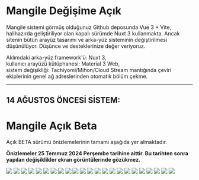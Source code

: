 # Mangile Değişime Açık

Mangile sistemi görmüş olduğunuz Github deposunda Vue 3 + Vite, halihazırda geliştiriliyor olan kapalı sürümde Nuxt 3 kullanmakta. Ancak sitenin bütün arayüz tasarımı ve arka-yüz sisteminin değiştirilmesi düşünülüyor. Düşünce ve desteklerinize değer veriyoruz.

Aklımdaki arka-yüz framework'ü: Nuxt 3, <br>
          kullanıcı arayüzü kütüphanesi: Material 3 Web,<br>
          sistem değişikliği: Tachiyomi/Mihon/Cloud Stream mantığında çeviri ekiplerinin genel ağ adreslerinden otomatik bölüm çekme.

--------------------
**14 AĞUSTOS ÖNCESİ SİSTEM:**
--------------------

# Mangile Açık Beta

Açık BETA sürümü önizlemelerinin tamamı aşağıda yer almaktadır.

**Önizlemeler 25 Temmuz 2024 Perşembe tarihine aittir. Bu tarihten sonra yapılan değişiklikler ekran görüntülerinde gözükmez.**

<img src="https://firebasestorage.googleapis.com/v0/b/mangile-2229f.appspot.com/o/previews-25072024%2FScreenshot%202024-07-25%20at%2015-39-35%20Mangile.png?alt=media&token=e4d4e625-6f19-4a74-8fda-77fde54240d3"/>
<img src="https://firebasestorage.googleapis.com/v0/b/mangile-2229f.appspot.com/o/previews-25072024%2FScreenshot%202024-07-25%20at%2015-40-10%20Mangile.png?alt=media&token=9a73e4f7-a4e2-45cd-a2cb-f3d5ebf8ae0b"/>
<img src="https://firebasestorage.googleapis.com/v0/b/mangile-2229f.appspot.com/o/previews-25072024%2FScreenshot%202024-07-25%20at%2015-40-32%20Mangile.png?alt=media&token=d834dfe0-7d47-41ae-8686-1d205eb2c24f"/>
<img src="https://firebasestorage.googleapis.com/v0/b/mangile-2229f.appspot.com/o/previews-25072024%2FScreenshot%202024-07-25%20at%2015-40-57%20Mangile.png?alt=media&token=8fcedf8e-abd6-4c99-8caf-0c91d37a3781"/>
<img src="https://firebasestorage.googleapis.com/v0/b/mangile-2229f.appspot.com/o/previews-25072024%2FScreenshot%202024-07-25%20at%2015-41-26%20Mangile.png?alt=media&token=b3fc61a8-9f22-4f2f-9ae5-6ede6a070916"/>
<img src="https://firebasestorage.googleapis.com/v0/b/mangile-2229f.appspot.com/o/previews-25072024%2FScreenshot%202024-07-25%20at%2015-41-54%20Mangile.png?alt=media&token=6cfc0d95-3101-4f16-94c2-96952378ff32"/>
<img src="https://firebasestorage.googleapis.com/v0/b/mangile-2229f.appspot.com/o/previews-25072024%2FScreenshot%202024-07-25%20at%2015-43-18%20Mangile.png?alt=media&token=79e74e4e-0c86-43db-aca9-68c08c62f237"/>
<img src="https://firebasestorage.googleapis.com/v0/b/mangile-2229f.appspot.com/o/previews-25072024%2FScreenshot%202024-07-25%20at%2015-43-34%20Mangile.png?alt=media&token=150bd062-781d-4e62-8fe5-f8d5eaaec00e"/>
<img src="https://firebasestorage.googleapis.com/v0/b/mangile-2229f.appspot.com/o/previews-25072024%2FScreenshot%202024-07-25%20at%2015-43-34%20Mangile.png?alt=media&token=150bd062-781d-4e62-8fe5-f8d5eaaec00e"/>
<img src="https://firebasestorage.googleapis.com/v0/b/mangile-2229f.appspot.com/o/previews-25072024%2FScreenshot%202024-07-25%20at%2015-44-40%20Mangile.png?alt=media&token=24238afd-770c-42c3-b572-6fb81573a220"/>
<img src="https://firebasestorage.googleapis.com/v0/b/mangile-2229f.appspot.com/o/previews-25072024%2FScreenshot%202024-07-25%20at%2015-45-04%20Mangile.png?alt=media&token=40d1e913-cbcd-4324-b762-6447ceeaa611"/>
<img src="https://firebasestorage.googleapis.com/v0/b/mangile-2229f.appspot.com/o/previews-25072024%2FScreenshot%202024-07-25%20at%2015-45-16%20Mangile.png?alt=media&token=47202839-8754-4a7c-b663-0acc32e7a114"/>
<img src="https://firebasestorage.googleapis.com/v0/b/mangile-2229f.appspot.com/o/previews-25072024%2FScreenshot%202024-07-25%20at%2015-46-44%20Mangile.png?alt=media&token=1980fa1a-dc86-4565-a73d-c7e837396a23"/>
<img src="https://firebasestorage.googleapis.com/v0/b/mangile-2229f.appspot.com/o/previews-25072024%2FScreenshot%202024-07-25%20at%2015-52-42%20Mangile.png?alt=media&token=118f0dc4-b71c-451a-87ee-034695b27732"/>
<img src="https://firebasestorage.googleapis.com/v0/b/mangile-2229f.appspot.com/o/previews-25072024%2FScreenshot%202024-07-25%20at%2015-53-14%20Mangile.png?alt=media&token=2f6d6f9a-d5c7-4863-9eb4-49b8aa4e8785"/>
<img src="https://firebasestorage.googleapis.com/v0/b/mangile-2229f.appspot.com/o/previews-25072024%2FScreenshot%202024-07-25%20at%2015-53-44%20Mangile.png?alt=media&token=265d1206-f16d-449f-8d9f-8c8cfa0e6219"/>
<img src="https://firebasestorage.googleapis.com/v0/b/mangile-2229f.appspot.com/o/previews-25072024%2FScreenshot%202024-07-25%20at%2015-56-39%20Mangile.png?alt=media&token=272541e3-06b0-4ea2-8519-fb1250c4eeae"/>
<img src="https://firebasestorage.googleapis.com/v0/b/mangile-2229f.appspot.com/o/previews-25072024%2FScreenshot%202024-07-25%20at%2015-57-15%20Mangile.png?alt=media&token=13803d42-2780-4a1f-9acf-ca758a0ad497"/>
<img src="https://firebasestorage.googleapis.com/v0/b/mangile-2229f.appspot.com/o/previews-25072024%2FScreenshot%202024-07-25%20at%2016-00-55%20Mangile.png?alt=media&token=190e65fe-6e21-4241-a46c-79c9afbfe3d4"/>
<img src="https://firebasestorage.googleapis.com/v0/b/mangile-2229f.appspot.com/o/previews-25072024%2FScreenshot%202024-07-25%20at%2016-01-16%20Mangile.png?alt=media&token=e6d4ad82-ec39-4257-8da7-52fc471eac5a"/>
<img src="https://firebasestorage.googleapis.com/v0/b/mangile-2229f.appspot.com/o/previews-25072024%2FScreenshot%202024-07-25%20at%2016-01-31%20Mangile.png?alt=media&token=2cbc0bac-a39d-46ee-93a5-3a77f04e25cd"/>
<img src="https://firebasestorage.googleapis.com/v0/b/mangile-2229f.appspot.com/o/previews-25072024%2FScreenshot%202024-07-25%20at%2016-00-20%20Mangile.png?alt=media&token=abe98a98-b60b-4d98-9248-f65ff55d92f7"/>
<img src="https://firebasestorage.googleapis.com/v0/b/mangile-2229f.appspot.com/o/previews-25072024%2FScreenshot%202024-07-25%20at%2015-55-13%20Mangile.png?alt=media&token=467e2ee7-c781-4828-8d07-5cb616a050c2"/>
